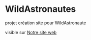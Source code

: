 # WildAstronautes
projet création site pour WildAstronaute

visible sur   [Notre site web](https://wildjbec.github.io/WildAstronautes/#)
